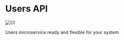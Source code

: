 # Users API

![CI](https://github.com/servicespack/users-api/workflows/ci/badge.svg)

Users microservice ready and flexible for your system
